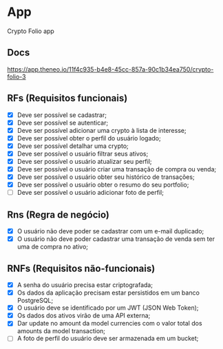 # App

Crypto Folio app

## Docs
https://app.theneo.io/11f4c935-b4e8-45cc-857a-90c1b34ea750/crypto-folio-3

## RFs (Requisitos funcionais)

- [x] Deve ser possível se cadastrar;
- [x] Deve ser possível se autenticar;
- [x] Deve ser possível adicionar uma crypto à lista de interesse;
- [x] Deve ser possível obter o perfil do usuário logado;
- [x] Deve ser possível detalhar uma crypto;
- [x] Deve ser possível o usuário filtrar seus ativos;
- [x] Deve ser possível o usuário atualizar seu perfil;
- [x] Deve ser possível o usuário criar uma transação de compra ou venda;
- [x] Deve ser possível o usuário obter seu histórico de transações;
- [x] Deve ser possível o usuário obter o resumo do seu portfolio;
- [ ] Deve ser possível o usuário adicionar foto de perfil;

## Rns (Regra de negócio)

- [x] O usuário não deve poder se cadastrar com um e-mail duplicado;
- [x] O usuário não deve poder cadastrar uma transação de venda sem ter uma de compra no ativo;

## RNFs (Requisitos não-funcionais)

- [x] A senha do usuário precisa estar criptografada;
- [x] Os dados da aplicação precisam estar persistidos em um banco PostgreSQL;
- [x] O usuário deve se identificado por um JWT (JSON Web Token);
- [x] Os dados dos ativos virão de uma API externa;
- [x] Dar update no amount da model currencies com o valor total dos amounts da model transaction;
- [ ] A foto de perfil do usuário deve ser armazenada em um bucket;